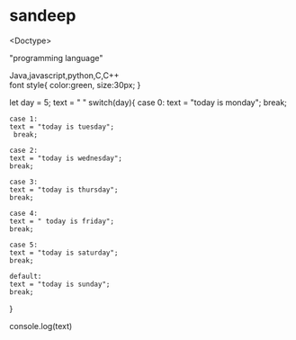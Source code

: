 # sandeep
<Doctype\>
<heading>

"programming language"
<title>
Sandeep buerocacy
</title>
<head>
Java,javascript,python,C,C++
</head>
<nav>
font style{
color:green,
size:30px;
}
</nav>

let day = 5;
text = " "
switch(day){
    case 0:
    text = "today is monday";
    break;

    case 1:
    text = "today is tuesday";
     break;

    case 2:
    text = "today is wednesday";
    break;

    case 3:
    text = "today is thursday";
    break;

    case 4:
    text = " today is friday";
    break;

    case 5:
    text = "today is saturday";
    break;

    default:
    text = "today is sunday";
    break;

}

console.log(text)

